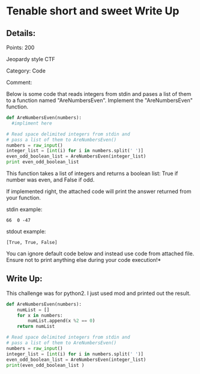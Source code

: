 # Tenable short and sweet Write Up

## Details:
Points: 200

Jeopardy style CTF

Category: Code

Comment:

Below is some code that reads integers from stdin and pases a list of them to a function named "AreNumbersEven". Implement the "AreNumbersEven" function.

``` python
def AreNumbersEven(numbers):
  #impliment here

# Read space delimited integers from stdin and 
# pass a list of them to AreNumbersEven()
numbers = raw_input()
integer_list = [int(i) for i in numbers.split(' ')]
even_odd_boolean_list = AreNumbersEven(integer_list)
print even_odd_boolean_list 
```

This function takes a list of integers and returns a boolean list: True if number was even, and False if odd.

If implemented right, the attached code will print the answer returned from your function.

stdin example:

```
66  0 -47
```

stdout example:

```
[True, True, False]
```

You can ignore default code below and instead use code from attached file. Ensure not to print anything else during your code execution!*

## Write Up:

This challenge was for python2. I just used mod and printed out the result.

``` python
def AreNumbersEven(numbers):
    numList = []
    for x in numbers:
        numList.append(x %2 == 0)
    return numList

# Read space delimited integers from stdin and 
# pass a list of them to AreNumbersEven()
numbers = raw_input()
integer_list = [int(i) for i in numbers.split(' ')]
even_odd_boolean_list = AreNumbersEven(integer_list)
print(even_odd_boolean_list )
```